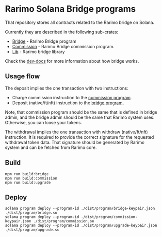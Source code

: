 # Rarimo Solana Bridge programs

That repository stores all contracts related to the Rarimo bridge on Solana. 

Currently they are described in the following sub-crates:

- [Bridge](./bridge/program) - Rarimo Bridge program 
- [Commission](./commission/program) - Rarimo Bridge commission program.
- [Lib](./lib) - Rarimo bridge library

Check the [dev-docs](https://rarimo.gitlab.io/dev-docs/docs/developers/contracts) for more information about how bridge works.

## Usage flow

The deposit implies the one transaction with two instructions:
- Charge commission instruction to the [commission program](./commission/program).
- Deposit (native/ft/nft) instruction to the [bridge program](./bridge/program).

Note, that commission program should be the same that is defined in bridge admin, 
and the bridge admin should be the same that Rarimo system uses. Otherwise, you can loose your tokens.

The withdrawal implies the one transaction with withdraw (native/ft/nft) instruction. 
It is required to provide the correct signature for the requested withdrawal token data. 
That signature should be generated by Rarimo system and can be fetched from Rarimo core.   


## Build

```shell
npm run build:bridge
npm run build:commission
npm run build:upgrade
```

## Deploy
```shell
solana program deploy --program-id ./dist/program/bridge-keypair.json ./dist/program/bridge.so
solana program deploy --program-id ./dist/program/commission-keypair.json ./dist/program/commission.so
solana program deploy --program-id ./dist/program/upgrade-keypair.json ./dist/program/upgrade.so
```

